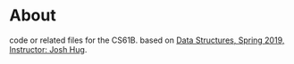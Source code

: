 # About

code or related files for the CS61B. based on [Data Structures, Spring 2019, Instructor: Josh Hug](https://sp19.datastructur.es).


